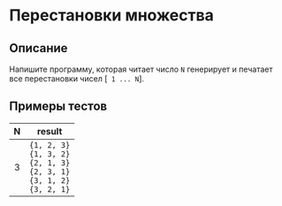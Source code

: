 # Перестановки множества

## Описание
Напишите программу, которая читает число `N` генерирует и печатает все перестановки чисел [` 1 ... N`].

## Примеры тестов

| N |  result   |
|:-:|:---------:|
| 3 | `{1, 2, 3}` <br> `{1, 3, 2}` <br> `{2, 1, 3}` <br> `{2, 3, 1}` <br> `{3, 1, 2}` <br> `{3, 2, 1}` |
